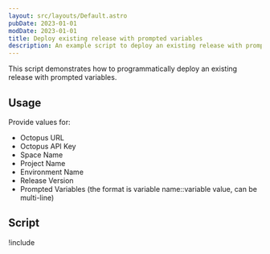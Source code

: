 ```yaml
---
layout: src/layouts/Default.astro
pubDate: 2023-01-01
modDate: 2023-01-01
title: Deploy existing release with prompted variables
description: An example script to deploy an existing release with prompted variables.
---
```


This script demonstrates how to programmatically deploy an existing release with prompted variables.

## Usage

Provide values for:

- Octopus URL
- Octopus API Key
- Space Name
- Project Name
- Environment Name
- Release Version
- Prompted Variables (the format is variable name::variable value, can be multi-line)

## Script

!include <deploy-release-with-prompted-variables-scripts>